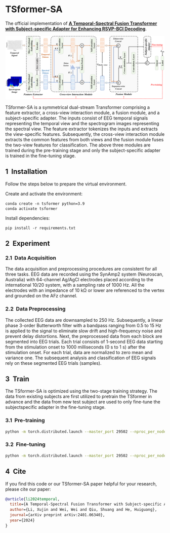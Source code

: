 # TSformer-SA

The official implementation of **[A Temporal-Spectral Fusion Transformer with Subject-specific Adapter for Enhancing RSVP-BCI Decoding](https://arxiv.org/abs/2401.06340)**.


![alt text](figure/Model1_revision.png)

TSformer-SA is a symmetrical dual-stream Transformer comprising a feature extractor, a cross-view interaction module, a fusion module, and a subject-specific adapter. The inputs consist of EEG temporal signals representing the temporal view and the spectrogram images representing the spectral view. The feature extractor tokenizes the inputs and extracts the view-specific features. Subsequently, the cross-view interaction module extracts the common features from both views and the fusion module fuses the two-view features for classification. The above three modules are trained during the pre-training stage and only the subject-specific adapter is trained in the fine-tuning stage.


## 1&nbsp; Installation

Follow the steps below to prepare the virtual environment.

Create and activate the environment:
```shell
conda create -n tsformer python=3.9
conda activate tsformer
```

Install dependencies:
```shell
pip install -r requirements.txt
```


## 2&nbsp; Experiment

### 2.1&nbsp; Data Acquisition

The data acquisition and preprocessing procedures are consistent for all three tasks. EEG data are recorded using the SynAmp2 system (Neuroscan, Australia) with 64-channel Ag/AgCl electrodes placed according to the international 10/20 system, with a sampling rate of 1000 Hz. All the electrodes with an impedance of 10 kΩ or lower are referenced to the vertex and grounded on the AFz channel.

### 2.2&nbsp; Data Preprocessing

The collected EEG data are downsampled to 250 Hz. Subsequently, a linear phase 3-order Butterworth filter with a bandpass ranging from 0.5 to 15 Hz is applied to the signal to eliminate slow drift and high-frequency noise and prevent delay distortions. Next, the preprocessed data from each block are segmented into EEG trials. Each trial consists of 1-second EEG data starting from the stimulation onset to 1000 milliseconds (0 s to 1 s) after the stimulation onset. For each trial, data are normalized to zero mean and variance one. The subsequent analysis and classification of EEG signals rely on these segmented EEG trials (samples).


## 3&nbsp; Train

The TSformer-SA is optimized using the two-stage training strategy. The data from existing subjects are first utilized to pretrain the TSformer in advance and the data from new test subject are used to only fine-tune the subjectspecific adapter in the fine-tuning stage.

### 3.1&nbsp; Pre-training

```bash
python -m torch.distributed.launch --master_port 29502 --nproc_per_node=2 /TSformer-SA/Pre_train.py
```
### 3.2&nbsp; Fine-tuning

```bash
python -m torch.distributed.launch --master_port 29502 --nproc_per_node=2 /TSformer-SA/Fine_tune.py
```


## 4&nbsp; Cite

If you find this code or our TSformer-SA paper helpful for your research, please cite our paper:

```bibtex
@article{li2024temporal,
  title={A Temporal-Spectral Fusion Transformer with Subject-specific Adapter for Enhancing RSVP-BCI Decoding},
  author={Li, Xujin and Wei, Wei and Qiu, Shuang and He, Huiguang},
  journal={arXiv preprint arXiv:2401.06340},
  year={2024}
}
```
